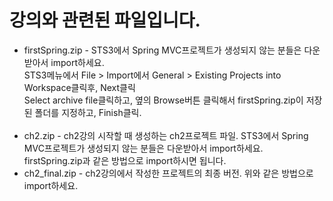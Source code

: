 # 강의와 관련된 파일입니다.
- firstSpring.zip - STS3에서 Spring MVC프로젝트가 생성되지 않는 분들은 다운받아서 import하세요.   
  STS3메뉴에서 File > Import에서 General > Existing Projects into Workspace클릭후, Next클릭  
  Select archive file클릭하고, 옆의 Browse버튼 클릭해서 firstSpring.zip이 저장된 폴더를 지정하고, Finish클릭.  
  <br>
- ch2.zip - ch2강의 시작할 때 생성하는 ch2프로젝트 파일. STS3에서 Spring MVC프로젝트가 생성되지 않는 분들은 다운받아서 import하세요.   
  firstSpring.zip과 같은 방법으로 import하시면 됩니다.  
- ch2_final.zip - ch2강의에서 작성한 프로젝트의 최종 버전. 위와 같은 방법으로 import하세요.  
  

